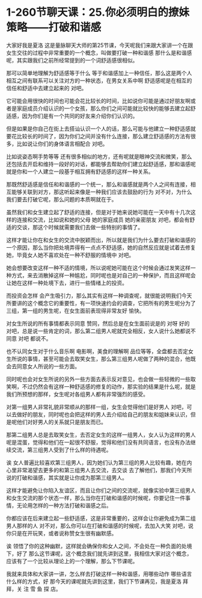 # 1-260节聊天课：25.你必须明白的撩妹策略——打破和谐感

大家好我是夏洛 这是量脉聊天大师的第25节课，今天呢我们来跟大家讲一个在跟女生交往的过程中非常重要的一个概念，叫做要打破一种和谐感 那什么是和谐感呢，其实跟我们之前所经常提到的一个词舒适感很相似。

那可以简单地理解为舒适感等于什么 等于和谐感加上一种信任，那么这是两个人相互之间有联系可以关注对方的一种状态，在男女关系中啊 舒适感呢是在相互的信任和舒适中去建立起来的 对吧。

它可能会用很快的时间也可能会花比较长的时间，比如说你可能是通过好朋友啊或者是家庭成员介绍认识的一个女孩，那么你们之间可能就比较快的能够去建立起舒适感，因为你们是有一个共同的好友来介绍你们认识的。

但是如果是你自己在街上去搭讪认识一个人的话，那么可能与他建立一种舒适感就要花比较长的时间了，因为你们之间并没有什么连接，那么建立舒适感的方法有很多，比如说让你们的身体语言相配合 对吧。

比如说姿态啊手势等等 还有很多相似的地方，还有呢就是眼神交流和微笑，那么还包括去开启和维持一段好的对话，都能够去帮助你们建立起舒适感，那和谐感呢就是你和一个人建立一段基于相互拥有舒适感的这样一种关系。

那既然舒适感是信任和和谐感的一个统一，那么和谐感就是两个人之间有连接，相互能够关联到对方，那这听起来像是一种我们应该去鼓励的行为 对不对，为什么我们要去打破它呢，那么问题的本质啊就在于。

虽然我们和女生建立起了舒适的连接，但是对于她来说她可能在一天中有十几次这样的连接和交流，比如说和她的父母 她的家庭成员 她的亲密朋友 对吧，都会有舒适的交谈，那这个时候就需要我们去做一些特别的事情了。

这样才能让你在和女生的交流中脱颖而出，所以就是我们为什么要去打破和谐感的一个原因，那么当你把处境弄得有一点点不舒适感，她的自然反应就是试着去修复她，毕竟女人她不喜欢处在一种不舒服的情境中 对吧。

她会想要改变这样一种不适的情境，所以说呢她可能在这个时候会通过发笑这样一种方式，来去消散掉这样一种尴尬，同时呢也是对自己的一种保护，而且这样呢会让她在这样一种处境下去，进行一些情绪上的投资。

而投资会怎样 会产生吸引力，那么其实有这样一种调查呢，就很能说明我们今天所要讲的这个概念它的重要性，有一项快速约会的调查，它把所有的男生呢分为了三组，第一组的男生呢，在女生面前表现得非常友好 愉快。

对女生所说的所有事情都表示同意 赞同，然后总是在女生面前说是的 对呀 好的 对吧，总是说一些肯定的词，那么第二组男人呢就完全相反，女人说什么她都说不同意 对吧 都说不。

也不认同女生对于什么音乐啊 电影啊，美食的理解啊 品位等等，全盘都去否定女生所说的事情，甚至可能会去取笑女生，那么第三组男人呢做了两种的混合，他既会去同意女人所说的一些方面。

同时呢也会对女生所说的另外一些方面去表示反对意见，也会做一些轻微的一些取笑啊，不过仍然会有这样一种舒适感的修复的动作，那实验的结果是什么呢，就是我们所预想的那样，女生呢对各组男人都有非常强烈的感受。

对第一组男人非常礼貌非常顺从的那样一组，女生会觉得他们是好男人 对吧，可以去做好的朋友，同时呢也会把这样的男人去介绍给自己的朋友和姐妹来认识，但是呢他们对好男人的关系就只是朋友而已。

那第二组男人总是去取笑女生，去否定女生的这样一组男人，女人认为这样的男人呢是混蛋，觉得和他们在一起很不舒服，觉得和他们没有共同语言，也没有办法继续交流，第三组男人受到了什么样的待遇呢。

诶 女人普遍比较喜欢第三组男人，因为她们认为第三组的男人比较有趣，她在内心里非常渴望去更多的和第三组男人去交流，去交谈 去了解他们，那我们今天所说的打破和谐感，其实就是让你成为那第三组男人。

这样才能避免让你陷入友谊区，而且让你们之间的交流呢，就像实验中第三组男人和女生交流的那个状态一样，那么当你在打破和谐感的时候呢，你要记住一件事情，无论用怎样的一种方法打破和谐感之后。

你都应该在后来建立起一些舒适感，这是非常重要的，这样会让你避免成为第二组男人那样的人 对不对，那么你可以在打破和谐感的时候呢，去加入大笑 对吧，说你只是在开玩笑，或者说称赞女生很有幽默感。

诶 领悟了你的这种幽默，这样就会确保你和女人之间，不会处在一种负面的处境下，好了 那么这节课呢，这个概念我们就先讲到这里，我相信大家对这个概念，应该有了一个比较从理论上的一个理解，那么下节课呢。

我就来具体和大家讲一讲，怎么样去打破这样一种和谐感，用哪些动作 哪些语言 什么样的方式，好 那今天的课呢就先讲到这里，我们下节课再见，我是夏洛 拜拜，关 注 雪 鱼 探 店。

